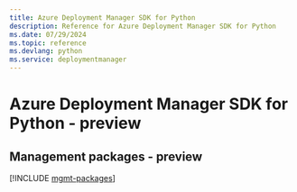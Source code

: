 ```yaml
---
title: Azure Deployment Manager SDK for Python
description: Reference for Azure Deployment Manager SDK for Python
ms.date: 07/29/2024
ms.topic: reference
ms.devlang: python
ms.service: deploymentmanager
---
```

# Azure Deployment Manager SDK for Python - preview

## Management packages - preview
[!INCLUDE [mgmt-packages](deployment-manager-mgmt-index.md)]